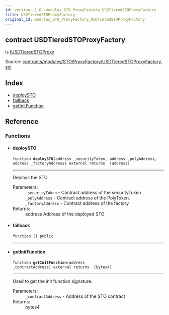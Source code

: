```yaml
---
id: version-.1.0--modules_STO_ProxyFactory_USDTieredSTOProxyFactory
title: USDTieredSTOProxyFactory
original_id: modules_STO_ProxyFactory_USDTieredSTOProxyFactory
---
```


<div class="contract-doc"><div class="contract"><h2 class="contract-header"><span class="contract-kind">contract</span> USDTieredSTOProxyFactory</h2><p class="base-contracts"><span>is</span> <a href="interfaces_IUSDTieredSTOProxy.html">IUSDTieredSTOProxy</a></p><div class="source">Source: <a href="https://github.com/PolymathNetwork/polymath-core/blob/v2.0.0/contracts/modules/STO/ProxyFactory/USDTieredSTOProxyFactory.sol" target="_blank">contracts/modules/STO/ProxyFactory/USDTieredSTOProxyFactory.sol</a></div></div><div class="index"><h2>Index</h2><ul><li><a href="modules_STO_ProxyFactory_USDTieredSTOProxyFactory.html#deploySTO">deploySTO</a></li><li><a href="modules_STO_ProxyFactory_USDTieredSTOProxyFactory.html#">fallback</a></li><li><a href="modules_STO_ProxyFactory_USDTieredSTOProxyFactory.html#getInitFunction">getInitFunction</a></li></ul></div><div class="reference"><h2>Reference</h2><div class="functions"><h3>Functions</h3><ul><li><div class="item function"><span id="deploySTO" class="anchor-marker"></span><h4 class="name">deploySTO</h4><div class="body"><code class="signature">function <strong>deploySTO</strong><span>(address _securityToken, address _polyAddress, address _factoryAddress) </span><span>external </span><span>returns  (address) </span></code><hr/><div class="description"><p>Deploys the STO.</p></div><dl><dt><span class="label-parameters">Parameters:</span></dt><dd><div><code>_securityToken</code> - Contract address of the securityToken</div><div><code>_polyAddress</code> - Contract address of the PolyToken.</div><div><code>_factoryAddress</code> - Contract address of the factory</div></dd><dt><span class="label-return">Returns:</span></dt><dd>address Address of the deployed STO</dd></dl></div></div></li><li><div class="item function"><span id="fallback" class="anchor-marker"></span><h4 class="name">fallback</h4><div class="body"><code class="signature">function <strong></strong><span>() </span><span>public </span></code><hr/></div></div></li><li><div class="item function"><span id="getInitFunction" class="anchor-marker"></span><h4 class="name">getInitFunction</h4><div class="body"><code class="signature">function <strong>getInitFunction</strong><span>(address _contractAddress) </span><span>external </span><span>returns  (bytes4) </span></code><hr/><div class="description"><p>Used to get the init function signature.</p></div><dl><dt><span class="label-parameters">Parameters:</span></dt><dd><div><code>_contractAddress</code> - Address of the STO contract</div></dd><dt><span class="label-return">Returns:</span></dt><dd>bytes4</dd></dl></div></div></li></ul></div></div></div>
